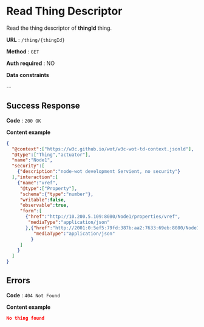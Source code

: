 # Read Thing Descriptor

Read the thing descriptor of **thingId** thing.

**URL** : `/thing/{thingId}`

**Method** : `GET`

**Auth required** : NO

**Data constraints**

--

## Success Response

**Code** : `200 OK`

**Content example**

```json
{
  "@context":["https://w3c.github.io/wot/w3c-wot-td-context.jsonld"],
  "@type":["Thing","actuator"],
  "name":"Node1",
  "security":[
    {"description":"node-wot development Servient, no security"}
  ],"interaction":[
    {"name":"vref",
     "@type":["Property"],
     "schema":{"type":"number"},
     "writable":false,
     "observable":true,
     "form":[
       {"href":"http://10.200.5.109:8080/Node1/properties/vref",
        "mediaType":"application/json"
       },{"href":"http://2001:0:5ef5:79fd:387b:aa2:7633:69eb:8080/Node1/properties/vref",
          "mediaType":"application/json"
         }
     ]
    }
  ]
}
```

## Errors

**Code** : `404 Not Found`

**Content example**

```json
No thing found
```